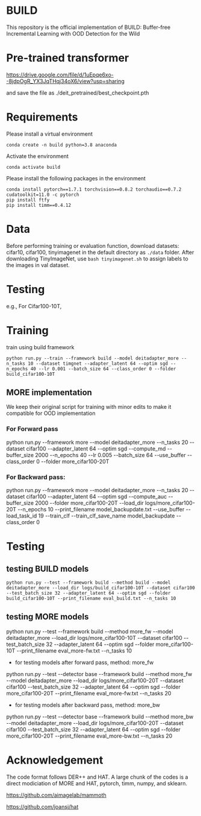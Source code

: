 # BUILD

This repository is the official implementation of BUILD: Buffer-free Incremental Learning with OOD Detection for the Wild



# Pre-trained transformer

https://drive.google.com/file/d/1uEpqe6xo--8jdpOgR_YX3JqTHqj34oX6/view?usp=sharing

and save the file as ./deit_pretrained/best_checkpoint.pth



# Requirements
Please install a virtual environment

```
conda create -n build python=3.8 anaconda
```

Activate the environment

```
conda activate build
```

Please install the following packages in the environment

```
conda install pytorch==1.7.1 torchvision==0.8.2 torchaudio==0.7.2 cudatoolkit=11.0 -c pytorch
pip install ftfy
pip install timm==0.4.12
```

# Data
Before performing training or evaluation function, download datasets: cifar10, cifar100, tinyimagenet in the default directory as `./data` folder. After downloading TinyImageNet, use `bash tinyimagenet.sh` to assign labels to the images in val dataset. 
	
# Testing
e.g., For Cifar100-10T,

# Training
train using build framework
```
python run.py --train --framework build --model deitadapter_more --n_tasks 10 --dataset timgnet --adapter_latent 64 --optim sgd --n_epochs 40 --lr 0.001 --batch_size 64 --class_order 0 --folder build_cifar100-10T
```

## MORE implementation 
We keep their original script for training with minor edits to make it compatible for OOD implementation

### For Forward pass

python run.py --framework more --model deitadapter_more --n_tasks 20 --dataset cifar100 --adapter_latent 64 --optim sgd --compute_md --buffer_size 2000 --n_epochs 40 --lr 0.005 --batch_size 64 --use_buffer --class_order 0 --folder more_cifar100-20T

### For Backward pass:

python run.py --framework more --model deitadapter_more --n_tasks 20 --dataset cifar100 --adapter_latent 64 --optim sgd --compute_auc --buffer_size 2000 --folder more_cifar100-20T --load_dir logs/more_cifar100-20T --n_epochs 10 --print_filename model_backupdate.txt --use_buffer --load_task_id 19 --train_clf --train_clf_save_name model_backupdate --class_order 0

# Testing

## testing BUILD models
```
python run.py --test --framework build --method build --model deitadapter_more --load_dir logs/build_cifar100-10T --dataset cifar100 --test_batch_size 32 --adapter_latent 64 --optim sgd --folder build_cifar100-10T --print_filename eval_build.txt --n_tasks 10
```

## testing MORE models

python run.py --test --framework build --method more_fw --model deitadapter_more --load_dir logs/more_cifar100-10T --dataset cifar100 --test_batch_size 32 --adapter_latent 64 --optim sgd --folder more_cifar100-10T --print_filename eval_more-fw.txt --n_tasks 10

- for testing models after forward pass, method: more_fw

python run.py --test --detector base --framework build --method more_fw --model deitadapter_more --load_dir logs/more_cifar100-20T --dataset cifar100 --test_batch_size 32 --adapter_latent 64 --optim sgd --folder more_cifar100-20T --print_filename eval_more-fw.txt --n_tasks 20

- for testing models after backward pass, method: more_bw

python run.py --test --detector base --framework build --method more_bw --model deitadapter_more --load_dir logs/more_cifar100-20T --dataset cifar100 --test_batch_size 32 --adapter_latent 64 --optim sgd --folder more_cifar100-20T --print_filename eval_more-bw.txt --n_tasks 20


# Acknowledgement
The code format follows DER++ and HAT. A large chunk of the codes is a direct modiciation of MORE and HAT, pytorch, timm, numpy, and sklearn.

https://github.com/aimagelab/mammoth

https://github.com/joansj/hat